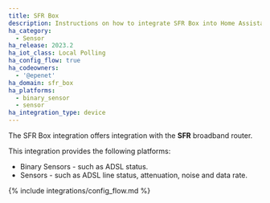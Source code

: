 ```yaml
---
title: SFR Box
description: Instructions on how to integrate SFR Box into Home Assistant.
ha_category:
  - Sensor
ha_release: 2023.2
ha_iot_class: Local Polling
ha_config_flow: true
ha_codeowners:
  - '@epenet'
ha_domain: sfr_box
ha_platforms:
  - binary_sensor
  - sensor
ha_integration_type: device
---
```


The SFR Box integration offers integration with the **SFR** broadband router.

This integration provides the following platforms:

- Binary Sensors - such as ADSL status.
- Sensors - such as ADSL line status, attenuation, noise and data rate.

{% include integrations/config_flow.md %}
